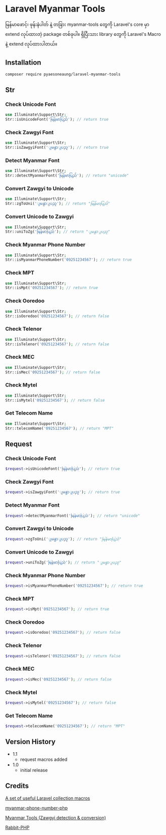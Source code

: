 # Laravel Myanmar Tools
မြန်မာဖောင့်၊ ဖုန်းနံပါတ် နဲ့ တခြား myanmar-tools တွေကို Laravel's core မှာ extend လုပ်ထားတဲ့ package တစ်ခုပါ။ ရှိပြီးသား library တွေကို Laravel's Macro နဲ့ extend လုပ်ထားပါတယ်။

## Installation
```bash
composer require pyaesoneaung/laravel-myanmar-tools
```
## Str
### Check Unicode Font
```php
use Illuminate\Support\Str;
Str::isUnicodeFont('မြန်မာပြည်'); // return true
```

### Check Zawgyi Font
```php
use Illuminate\Support\Str;
Str::isZawgyiFont('ျမန္မာျပည္'); // return true
```

### Detect Myanmar Font
```php
use Illuminate\Support\Str;
Str::detectMyanmarFont('မြန်မာပြည်'); // return "unicode"
```

### Convert Zawgyi to Unicode
```php
use Illuminate\Support\Str;
Str::zgToUni('ျမန္မာျပည္'); // return "မြန်မာပြည်"
```

### Convert Unicode to Zawgyi
```php
use Illuminate\Support\Str;
Str::uniToZg('မြန်မာပြည်'); // return "ျမန္မာျပည္"
```

### Check Myanmar Phone Number
```php
use Illuminate\Support\Str;
Str::isMyanmarPhoneNumber('09251234567'); // return true
```

### Check MPT
```php
use Illuminate\Support\Str;
Str::isMpt('09251234567'); // return true
```

### Check Ooredoo
```php
use Illuminate\Support\Str;
Str::isOoredoo('09251234567'); // return false
```

### Check Telenor
```php
use Illuminate\Support\Str;
Str::isTelenor('09251234567'); // return false
```

### Check MEC
```php
use Illuminate\Support\Str;
Str::isMec('09251234567'); // return false
```

### Check Mytel
```php
use Illuminate\Support\Str;
Str::isMytel('09251234567'); // return false
```

### Get Telecom Name
```php
use Illuminate\Support\Str;
Str::telecomName('09251234567'); // return "MPT"
```

## Request
### Check Unicode Font
```php
$request->isUnicodeFont('မြန်မာပြည်'); // return true
```

### Check Zawgyi Font
```php
$request->isZawgyiFont('ျမန္မာျပည္'); // return true
```

### Detect Myanmar Font
```php
$request->detectMyanmarFont('မြန်မာပြည်'); // return "unicode"
```

### Convert Zawgyi to Unicode
```php
$request->zgToUni('ျမန္မာျပည္'); // return "မြန်မာပြည်"
```

### Convert Unicode to Zawgyi
```php
$request->uniToZg('မြန်မာပြည်'); // return "ျမန္မာျပည္"
```

### Check Myanmar Phone Number
```php
$request->isMyanmarPhoneNumber('09251234567'); // return true
```

### Check MPT
```php
$request->isMpt('09251234567'); // return true
```

### Check Ooredoo
```php
$request->isOoredoo('09251234567'); // return false
```

### Check Telenor
```php
$request->isTelenor('09251234567'); // return false
```

### Check MEC
```php
$request->isMec('09251234567'); // return false
```

### Check Mytel
```php
$request->isMytel('09251234567'); // return false
```

### Get Telecom Name
```php
$request->telecomName('09251234567'); // return "MPT"
```

## Version History
* 1.1
    * request macros added
* 1.0
    * initial release

## Credits
[A set of useful Laravel collection macros](https://github.com/spatie/laravel-collection-macros)

[myanmar-phone-number-php](https://github.com/johnreginald/myanmar-phone-number-php)

[Myanmar Tools (Zawgyi detection & conversion)](https://github.com/google/myanmar-tools)

[Rabbit-PHP](https://github.com/Rabbit-Converter/Rabbit-PHP)
